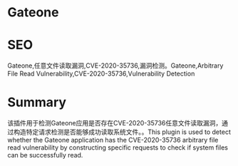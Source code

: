 # Gateone
# SEO
Gateone,任意文件读取漏洞,CVE-2020-35736,漏洞检测。Gateone,Arbitrary File Read Vulnerability,CVE-2020-35736,Vulnerability Detection
# Summary
该插件用于检测Gateone应用是否存在CVE-2020-35736任意文件读取漏洞，通过构造特定请求检测是否能够成功读取系统文件。。This plugin is used to detect whether the Gateone application has the CVE-2020-35736 arbitrary file read vulnerability by constructing specific requests to check if system files can be successfully read.

